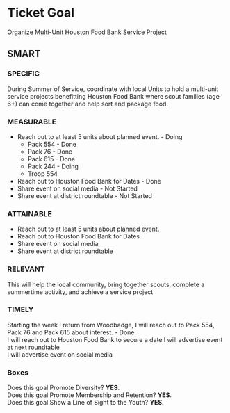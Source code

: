 # Ticket Goal #

Organize Multi-Unit Houston Food Bank Service Project

## SMART ##

### SPECIFIC ###

During Summer of Service, coordinate with local Units to hold a multi-unit service projects benefitting Houston Food Bank where scout families (age 6+) can come together and help sort and package food.

### MEASURABLE ###

- Reach out to at least 5 units about planned event. - Doing 
  - Pack 554 - Done  
  - Pack 76 - Done  
  - Pack 615 - Done  
  - Pack 244 - Doing  
  - Troop 554  
- Reach out to Houston Food Bank for Dates - Done  
- Share event on social media  - Not Started
- Share event at district roundtable - Not Started

### ATTAINABLE ###

- Reach out to at least 5 units about planned event.  
- Reach out to Houston Food Bank for Dates  
- Share event on social media  
- Share event at district roundtable  

### RELEVANT ###

This will help the local community, bring together scouts, complete a summertime activity, and achieve a service project

### TIMELY ###

Starting the week I return from Woodbadge, I will reach out to Pack 554, Pack 76 and Pack 615 about interest. - Done  
I will reach out to Houston Food Bank to secure a date 
I will advertise event at next roundtable  
I will advertise event on social media

### Boxes ###

Does this goal Promote Diversity? **YES**.  
Does this goal Promote Membership and Retention? **YES**.  
Does this goal Show a Line of Sight to the Youth? **YES**.
